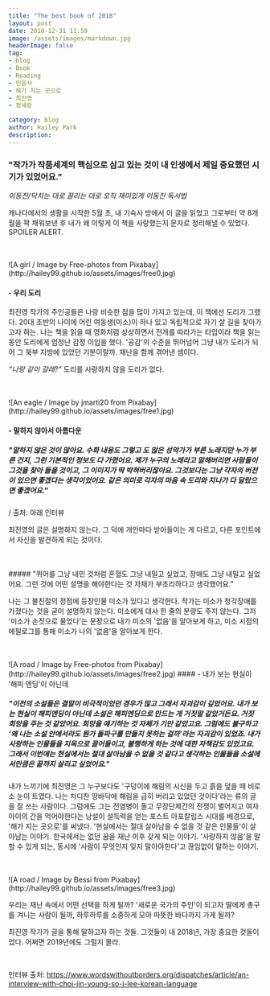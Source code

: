 ```yaml
---
title: "The best book of 2018"
layout: post
date: 2018-12-31 11:59
image: /assets/images/markdown.jpg
headerImage: false
tag:
- blog
- Book
- Reading
- 민음사
- 해가 지는 곳으로
- 최진영
- 정세랑

category: blog
author: Hailey Park
description:
---
```


### **"작가가 작품세계의 핵심으로 삼고 있는 것이 내 인생에서 제일 중요했던 시기가 있었어요."**  

*이동진/닥치는 대로 끌리는 대로 오직 재미있게 이동진 독서법*



캐나다에서의 생활을 시작한 5월 초, 내 기숙사 방에서 이 글을 읽었고 그로부터 약 8개월을 꽉 채워보낸 후 내가 왜 이렇게 이 책을 사랑했는지 문자로 정리해낼 수 있었다. SPOILER ALERT.


<br>
<br>
![A girl / Image by Free-photos from Pixabay](http://hailey99.github.io/assets/images/free0.jpg)


#### - 우리 도리

최진영 작가의 주인공들은 나랑 비슷한 점을 많이 가지고 있는데, 이 책에선 도리가 그랬다. 20대 초반의 나이에 어린 여동생(미소)이 하나 있고 독립적으로 자기 살 길을 찾아가고자 하는. 나는 책을 읽을 때 영화처럼 상상하면서 전개를 따라가는 타입이라 책을 읽는 동안 도리에게 엄청난 감정 이입을 했다. '공감'의 수준을 뛰어넘어 그냥 내가 도리가 되어 그 북부 지방에 있었던 기분이랄까. 재난을 함께 겪어낸 셈이다.



*“나랑 같이 갈래?”*  도리를 사랑하지 않을 도리가 없다.




<br>
<br>
![An eagle / Image by jmarti20 from Pixabay](http://hailey99.github.io/assets/images/free1.jpg)

#### - 말하지 않아서 아름다운

##### "말하지 않은 것이 많아요. 수화 내용도 그렇고 <Ma rendi pur contento>도 많은 성악가가 부른 노래지만 누가 부른 건지, 그런 기본적인 정보도 다 가렸어요. 제가 누구의 노래라고 말해버리면 사람들이 그것을 찾아 들을 것이고, 그 이미지가 딱 박혀버리잖아요. 그것보다는 그냥 각자의 버전이 있으면 좋겠다는 생각이었어요. 같은 의미로 각자의 마음 속 도리와 지나가 다 달랐으면 좋겠어요."
/ 출처: 아래 인터뷰

최진영의 글은 설명하지 않는다. 그 덕에 개인마다 받아들이는 게 다르고, 다른 포인트에서 자신을 발견하게 되는 것이다.


<br>
<br>
##### "퀴어를 그냥 내민 것처럼 혼혈도 그냥 내밀고 싶었고, 장애도 그냥 내밀고 싶었어요. 그런 것에 어떤 설명을 해야한다는 것 자체가 부조리하다고 생각했어요."

나는 그 불친절의 정점에 등장인물 미소가 있다고 생각한다. 작가는 미소가 청각장애를 가졌다는 것을 굳이 설명하지 않는다. 미소에게 대사 한 줄의 분량도 주지 않는다. 그저 '미소가 손짓으로 물었다'는 문장으로 내가 미소의 '없음'을 알아보게 하고, 미소 시점의 에필로그를 통해 미소가 나의 '없음'을 알아보게 한다.







<br>
<br>
![A road / Image by Free-photos from Pixabay](http://hailey99.github.io/assets/images/free2.jpg)
#### - 내가 보는 현실이 '해피 엔딩'이 아닌데

##### "이전의 소설들은 결말이 비극적이었던 경우가 많고 그래서 자괴감이 깊었어요. 내가 보는 현실이 해피엔딩이 아닌데 소설은 해피엔딩으로 만드는 게 거짓말 같았거든요. 거짓 희망을 주는 것 같았어요. 희망을 얘기하는 것 자체가 기만 같았고요. 그럼에도 불구하고 '왜 나는 소설 안에서라도 뭔가 돌파구를 만들지 못하는 걸까'라는 자괴감이 있었죠. 내가 사랑하는 인물들을 지옥으로 끌어들이고, 불행하게 하는 것에 대한 자책감도 있었고요. 그래서 이번에는 현실에서는 절대 살아남을 수 없을 것 같다고 생각하는 인물들을 소설에서만큼은 끝까지 살리고 싶었어요."

내가 느끼기에 최진영은 그 누구보다도 '구덩이에 해림의 시신을 두고 흙을 덮을 때 비로소 눈이 트였다. 나는 차디찬 땅바닥에 해림을 급히 버리고 있었던 것이다'라는 류의 글을 잘 쓰는 사람이다. 그럼에도 그는 전염병이 돌고 무장단체간의 전쟁이 벌어지고 여자아이의 간을 먹어야한다는 낭설이 설득력을 얻는 포스트 아포칼립스 시대를 배경으로, '해가 지는 곳으로'를 써냈다. '현실에서는 절대 살아남을 수 없을 것 같은 인물들'이 살아남는 이야기. 한국에서는 없던 꿈을 재난 이후 갖게 되는 이야기. '사랑하지 않음'을 말할 수 있게 되는, 동시에 '사람이 무엇인지 잊지 말아야한다'고 끊임없이 말하는 이야기.


<br>
<br>
![A road / Image by Bessi from Pixabay](http://hailey99.github.io/assets/images/free3.jpg)

우리는 재난 속에서 어떤 선택을 하게 될까? '새로운 국가의 주인'이 되고자 딸에게 총구를 겨니는 사람이 될까, 하루하루를 소중하게 모아 따뜻한 바다까지 가게 될까?





최진영 작가가 글을 통해 말하고자 하는 것들. 그것들이 내 2018년, 가장 중요한 것들이었다. 어쩌면 2019년에도 그럴지 몰라.


<br>


인터뷰 출처: https://www.wordswithoutborders.org/dispatches/article/an-interview-with-choi-jin-young-so-j-lee-korean-language
